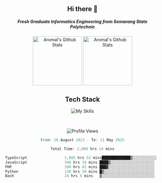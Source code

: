 <div align="center">
  <h2>Hi there 👋</h2>

  <h5>Fresh Graduate Informatics Engineering from Semarang State Polytechnic</h5>

  <img
    height="160"
    alt="Aromal's Github Stats"
    src="https://github-readme-stats.vercel.app/api?username=dafariski77&show_icons=true&theme=tokyonight&count_private=true"
  />
  <img
    alt="Aromal's Github Stats"
    height="160"
    src="https://github-readme-stats.vercel.app/api/top-langs/?username=dafariski77&layout=compact&theme=tokyonight"
  />

  <h2>Tech Stack</h2>
  
![My Skills](https://simpleskill.icons.workers.dev/svg?i=typescript,next.js,react,tailwindcss,shadcnui,reactquery,prisma,socketdotio,zod)

  <br /><br />
  <img src="https://komarev.com/ghpvc/?username=dafariski77&abbreviated=true" alt="Profile Views">
    
  <!--START_SECTION:waka-->

```rust
From: 16 August 2023 - To: 11 May 2025

Total Time: 2,008 hrs 14 mins

TypeScript                 1,085 hrs 52 mins█████████████▒░░░░░░░░░░░   53.63 %
JavaScript                 346 hrs 18 mins ████▒░░░░░░░░░░░░░░░░░░░░   17.11 %
PHP                        300 hrs 42 mins ███▓░░░░░░░░░░░░░░░░░░░░░   14.85 %
Python                     120 hrs 30 mins █▒░░░░░░░░░░░░░░░░░░░░░░░   05.95 %
Bash                       24 hrs 6 mins   ▒░░░░░░░░░░░░░░░░░░░░░░░░   01.19 %
```

<!--END_SECTION:waka-->
</div>
